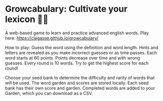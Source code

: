# Growcabulary: Cultivate your lexicon 🌿🌺

A web-based game to learn and practice advanced english words.
Play here:  https://clagasse.github.io/growcabulary/

How to play: 
Guess the word using the definition and word length.
Hints and letters are revealed as you make incorrect guesses or as time passes.
Each word starts at 60 points. Points decrease over time and with wrong guesses.
Every round is 10 words.  Try to get the highest score for each round!
                  
Choose your seed bank to determine the difficulty and rarity of words that will be used.
The word garden and scores are stored locally. Each seed bank has their own score and garden.
Completed words are added to your Garden, which you can download as a CSV.





